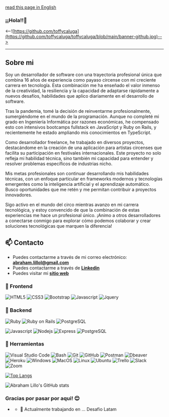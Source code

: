 [read this page in English](https://github.com/toffycaluga/toffycaluga/blob/main/README-en.md)
### ¡¡Hola!!👋
<--![https://github.com/toffycaluga](https://github.com/toffycaluga/toffycaluga/blob/main/banner-github.jpg)-->


<hr/>

## Sobre mi


Soy un desarrollador de software con una trayectoria profesional única que combina 16 años de experiencia como payaso circense con mi creciente carrera en tecnología. Esta combinación me ha enseñado el valor inmenso de la creatividad, la resiliencia y la capacidad de adaptarse rápidamente a nuevos desafíos, habilidades que aplico diariamente en el desarrollo de software.

Tras la pandemia, tomé la decisión de reinventarme profesionalmente, sumergiéndome en el mundo de la programación. Aunque no completé mi grado en Ingeniería Informática por razones económicas, he compensado esto con intensivos bootcamps fullstack en JavaScript y Ruby on Rails, y recientemente he estado ampliando mis conocimientos en TypeScript.

Como desarrollador freelance, he trabajado en diversos proyectos, destacándome en la creación de una aplicación para artistas circenses que facilita su participación en festivales internacionales. Este proyecto no solo refleja mi habilidad técnica, sino también mi capacidad para entender y resolver problemas específicos de industrias nicho.

Mis metas profesionales son continuar desarrollando mis habilidades técnicas, con un enfoque particular en frameworks modernos y tecnologías emergentes como la inteligencia artificial y el aprendizaje automático. Busco oportunidades que me retén y me permitan contribuir a proyectos innovadores.

Sigo activo en el mundo del circo mientras avanzo en mi carrera tecnológica, y estoy convencido de que la combinación de estas experiencias me hace un profesional único. ¡Animo a otros desarrolladores a conectarse conmigo para explorar cómo podemos colaborar y crear soluciones tecnológicas que marquen la diferencia!

## 📫 Contacto

- Puedes contactarme a través de mi correo electrónico: **<abraham.lillol@gmail.com>**
- Puedes contactarme a través de **[Linkedin](https://www.linkedin.com/in/abraham-lillo-lillo)**
- Puedes visitar mi **[sitio web](https://toffycaluga-portfolio.vercel.app/)**

### 🎨 Frontend

![HTML5](https://img.shields.io/badge/HTML5-E34F26?style=for-the-badge&logo=html5&logoColor=white) ![CSS3](https://img.shields.io/badge/CSS3-1572B6?style=for-the-badge&logo=css3&logoColor=white) ![Bootstrap](https://img.shields.io/badge/Bootstrap-563D7C?style=for-the-badge&logo=bootstrap&logoColor=white) ![Javascript](https://img.shields.io/badge/Javascript-323330?style=for-the-badge&logo=javascript&logoColor=F7DF1E) ![Jquery](https://img.shields.io/badge/jQuery-0769AD?style=for-the-badge&logo=jquery&logoColor=white)

### 🔨 Backend

![Ruby](https://img.shields.io/badge/Ruby-CC342D?style=for-the-badge&logo=ruby&logoColor=white) ![Ruby on Rails](https://img.shields.io/badge/Ruby%20on%20Rails-CC0000?style=for-the-badge&logo=ruby-on-rails&logoColor=white) ![PostgreSQL](https://img.shields.io/badge/PostgreSQL-316192?style=for-the-badge&logo=postgresql&logoColor=white)

<!-- ![Python](https://img.shields.io/badge/Python-3776AB?style=for-the-badge&logo=python&logoColor=white) ![Django](https://img.shields.io/badge/Django-092E20?style=for-the-badge&logo=django&logoColor=white) ![PostgreSQL](https://img.shields.io/badge/PostgreSQL-316192?style=for-the-badge&logo=postgresql&logoColor=white) -->

![Javascript](https://img.shields.io/badge/Javascript-323330?style=for-the-badge&logo=javascript&logoColor=F7DF1E) ![Nodejs](https://img.shields.io/badge/Node.js-43853D?style=for-the-badge&logo=node.js&logoColor=white) ![Express](https://img.shields.io/badge/Express.js-404D59?style=for-the-badge) ![PostgreSQL](https://img.shields.io/badge/PostgreSQL-316192?style=for-the-badge&logo=postgresql&logoColor=white)

### 📎 Herramientas

![Visual Studio Code](https://img.shields.io/badge/Visual%20Studio%20Code-007ACC?style=for-the-badge&logo=visual-studio-code&logoColor=white) ![Bash](https://img.shields.io/badge/Bash-121011?style=for-the-badge&logo=gnu-bash&logoColor=white) ![Git](https://img.shields.io/badge/git-%23F05033.svg?style=for-the-badge&logo=git&logoColor=white) ![GitHub](https://img.shields.io/badge/github-%23121011.svg?style=for-the-badge&logo=github&logoColor=white) ![Postman](https://img.shields.io/badge/Postman-FF6C37?style=for-the-badge&logo=postman&logoColor=white) ![Dbeaver](https://img.shields.io/badge/DBeaver-EE0000?style=for-the-badge&logo=dbeaver&logoColor=white) ![Heroku](https://img.shields.io/badge/Heroku-430098?style=for-the-badge&logo=heroku&logoColor=white) ![Windows](https://img.shields.io/badge/Windows-0078D6?style=for-the-badge&logo=windows&logoColor=white) ![MacOS](https://img.shields.io/badge/MacOS-000000?style=for-the-badge&logo=apple&logoColor=white) ![Linux](https://img.shields.io/badge/Linux-FCC624?style=for-the-badge&logo=linux&logoColor=black) ![Ubuntu](https://img.shields.io/badge/Ubuntu-E95420?style=for-the-badge&logo=ubuntu&logoColor=white) ![Trello](https://img.shields.io/badge/Trello-0052CC?style=for-the-badge&logo=trello&logoColor=white) ![Slack](https://img.shields.io/badge/Slack-4A154B?style=for-the-badge&logo=slack&logoColor=white) ![Zoom](https://img.shields.io/badge/Zoom-2D8CFF?style=for-the-badge&logo=zoom&logoColor=white)

[![Top Langs](https://github-readme-stats.vercel.app/api/top-langs/?username=toffycaluga&layout=compact)](https://github.com/anuraghazra/github-readme-stats)

![Abraham Lillo's GitHub stats](https://github-readme-stats.vercel.app/api?username=toffycaluga&show_icons=true&theme=transparent)


### Gracias por pasar por aqui! 😊
- - 🔭 Actualmente trabajando en  ... Desafio Latam

<!--
**toffycaluga/toffycaluga** is a ✨ _special_ ✨ repository because its `README.md` (this file) appears on your GitHub profile.

Here are some ideas to get you started:

- 🔭 I’m currently working on ...
- 🌱 I’m currently learning ...
- 👯 I’m looking to collaborate on ...
- 🤔 I’m looking for help with ...
- 💬 Ask me about ...
- 📫 How to reach me: ...
- 😄 Pronouns: ...
- ⚡ Fun fact: ...
-->
